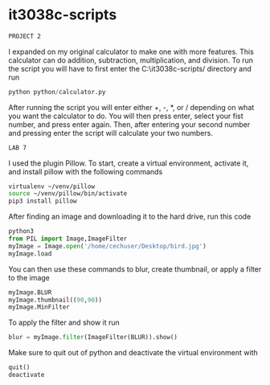 # it3038c-scripts
```bash
PROJECT 2
```
I expanded on my original calculator to make one with more features. This calculator can do addition, subtraction, multiplication, and division. 
To run the script you will have to first enter the C:\it3038c-scripts/ directory and run 
```python
python python/calculator.py
```
After running the script you will enter either +, -, *, or / depending on what you want the calculator to do. You will then press enter, select your fist number, 
and press enter again. Then, after entering your second number and pressing enter the script will calculate your two numbers.


```bash 
LAB 7
```
I used the plugin Pillow. To start, create a virtual environment, activate it, and install pillow with the following commands
```bash
virtualenv ~/venv/pillow
source ~/venv/pillow/bin/activate
pip3 install pillow
```
After finding an image and downloading it to the hard drive, run this code 
```python
python3
from PIL import Image,ImageFilter
myImage = Image.open('/home/cechuser/Desktop/bird.jpg')
myImage.load
```
You can then use these commands to blur, create thumbnail, or apply a filter to the image
```python
myImage.BLUR
myImage.thumbnail((90,90))
myImage.MinFilter
```
To apply the filter and show it run
```python
blur = myImage.filter(ImageFilter(BLUR)).show()
```
Make sure to quit out of python and deactivate the virtual environment with
```python
quit()
deactivate
```
